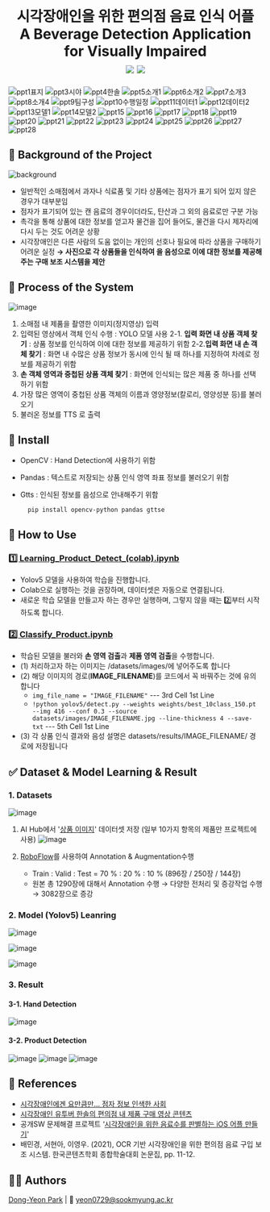 <h1 align="center"> 
시각장애인을 위한 편의점 음료 인식 어플<br/>
A Beverage Detection Application for Visually Impaired
<br> 
<img src="https://img.shields.io/badge/Python-3776AB?style=flat&logo=Python&logoColor=white">
<img src="https://img.shields.io/badge/YOLO-00FFFF?style=flat&logo=SVG&logoColor=white">
</h1>

![ppt1표지](https://user-images.githubusercontent.com/115054956/220268178-d7f2dbec-c6bd-4029-88db-6fbc8210d557.png)
![ppt3시야](https://user-images.githubusercontent.com/115054956/220268183-7a6efba2-56e2-4b55-8d47-a6efbe45e5ea.png)
![ppt4한솔](https://user-images.githubusercontent.com/115054956/220269133-94e65b70-e067-49d2-9e0c-5396c00dbb3a.png)
![ppt5소개1](https://user-images.githubusercontent.com/115054956/220268190-35e0e3b0-fe98-4fa9-b9a1-81589fdfbe57.png)
![ppt6소개2](https://user-images.githubusercontent.com/115054956/220268196-f5c8266a-440a-43a1-88a1-587267cab3d1.png)
![ppt7소개3](https://user-images.githubusercontent.com/115054956/220268198-88844f12-7d79-4a5e-b33b-2d0832633621.png)
![ppt8소개4](https://user-images.githubusercontent.com/115054956/220268200-ba583d80-22e5-4360-9350-94b72e1f0df8.png)
![ppt9팀구성](https://user-images.githubusercontent.com/115054956/220268206-4d221cbc-4a4a-4f47-a945-38ee177604e8.png)
![ppt10수행일정](https://user-images.githubusercontent.com/115054956/220268209-d16b1f4d-a48c-474c-9816-e487a990210f.png)
![ppt11데이터1](https://user-images.githubusercontent.com/115054956/220268211-6ad1ce51-ca10-4730-81d9-1ea13668056e.png)
![ppt12데이터2](https://user-images.githubusercontent.com/115054956/220268214-fea3e49e-7035-4007-aee8-fdf1b6410cb5.png)
![ppt13모델1](https://user-images.githubusercontent.com/115054956/220268216-99d72cbc-d8c5-4ee7-85c8-94ce4448bb71.png)
![ppt14모델2](https://user-images.githubusercontent.com/115054956/220268220-8990e42c-9cb1-4a5a-8503-7df14fb4df35.png)
![ppt15](https://user-images.githubusercontent.com/115054956/220268221-27b536ae-f354-4b6b-bf76-7d78c0842cfb.png)
![ppt16](https://user-images.githubusercontent.com/115054956/220268226-48d46141-f63f-4ef0-8f0a-ea40b42ebc13.png)
![ppt17](https://user-images.githubusercontent.com/115054956/220268229-d8ba53bd-cae0-4530-8941-4391b08b320c.png)
![ppt18](https://user-images.githubusercontent.com/115054956/220268232-fa0fad0d-9fab-4890-8fbf-a0f1f3fb5b5d.png)
![ppt19](https://user-images.githubusercontent.com/115054956/220268237-2b0c80a3-db3c-41a1-9ae5-9cf2b965c4c3.png)
![ppt20](https://user-images.githubusercontent.com/115054956/220268239-50bce379-140b-4c2d-9429-1dd33da7fa85.png)
![ppt21](https://user-images.githubusercontent.com/115054956/220268240-72d7340a-b0c3-4210-933b-110d5abd25da.png)
![ppt22](https://user-images.githubusercontent.com/115054956/220268241-a27a4530-6268-4a28-a728-67a1f19d4d4f.png)
![ppt23](https://user-images.githubusercontent.com/115054956/220268246-f85f6fad-45ce-4622-ab0f-75144ad41fae.png)
![ppt24](https://user-images.githubusercontent.com/115054956/220268248-d1cb0147-57f5-40d8-bb6e-7825138a9154.png)
![ppt25](https://user-images.githubusercontent.com/115054956/220268252-ed6c22f9-9135-43fa-b23f-cb2bd36e63a7.png)
![ppt26](https://user-images.githubusercontent.com/115054956/220268255-729b1f99-b10c-4c8f-b0d4-08c896b9f374.png)
![ppt27](https://user-images.githubusercontent.com/115054956/220268257-218d0592-beca-49ef-bd27-fcbaff293358.png)
![ppt28](https://user-images.githubusercontent.com/115054956/220268259-80833fec-4746-4385-a533-af8cce9f200f.png)


## 📌 Background of the Project
![background](https://user-images.githubusercontent.com/58678384/173717085-f20d9ad1-375b-474a-91e9-bdd60b4f6676.png)
* 일반적인 소매점에서 과자나 식료품 및 기타 상품에는 점자가 표기 되어 있지 않은 경우가 대부분임
* 점자가 표기되어 있는 캔 음료의 경우이더라도, 탄산과 그 외의 음료로만 구분 가능
* 촉각을 통해 상품에 대한 정보를 얻고자 물건을 집어 들어도, 물건을 다시 제자리에 다시 두는 것도 어려운 상황
* 시각장애인은 다른 사람의 도움 없이는 개인의 선호나 필요에 따라 상품을 구매하기 어려운 실정
**→ 사진으로 각 상품들을 인식하여 을 음성으로 이에 대한 정보를 제공해주는 구매 보조 시스템을 제안**

## 📌 Process of the System
![image](https://user-images.githubusercontent.com/58678384/173717407-855012b8-6b09-4393-9a06-602ded3c6c8b.png)
1. 소매점 내 제품을 촬영한 이미지(정지영상) 입력
2. 입력된 영상에서 객체 인식 수행 : YOLO 모델 사용
	2-1. **입력 화면 내 상품 객체 찾기** : 상품 정보를 인식하여 이에 대한 정보를 제공하기 위함
	2-2.**입력 화면 내 손 객체 찾기** : 화면 내 수많은 상품 정보가 동시에 인식 될 때 하나를 지정하여 차례로 정보를 제공하기 위함
3. **손 객체 영역과 중첩된 상품 객체 찾기** : 화면에 인식되는 많은 제품 중 하나를 선택하기 위함
4. 가장 많은 영역이 중첩된 상품 객체의 이름과 영양정보(칼로리, 영양성분 등)를 불러오기
5. 불러온 정보를 TTS 로 출력 

##  📌 Install

* OpenCV : Hand Detection에 사용하기 위함
* Pandas : 텍스트로 저장되는 상품 인식 영역 좌표 정보를 불러오기 위함
* Gtts : 인식된 정보를 음성으로 안내해주기 위함

	    pip install opencv-python pandas gttse


## 📌 How to Use
[<h3> 1️⃣ Learning_Product_Detect_(colab).ipynb</h3>](https://github.com/DyeonPark/Product-Detection-for-Visually-Impaired/blob/master/Learning_Product_Detect_(colab).ipynb)

* Yolov5 모델을 사용하여 학습을 진행합니다.
* Colab으로 실행하는 것을 권장하며, 데이터셋은 자동으로 연결됩니다.
* 새로운 학습 모델을 만들고자 하는 경우만 실행하며, 그렇지 않을 때는 2️⃣부터 시작하도록 합니다.

[<h3> 2️⃣ Classify_Product.ipynb</h3>](https://github.com/DyeonPark/Product-Detection-for-Visually-Impaired/blob/master/Classify_Product.ipynb) 

* 학습된 모델을 불러와 **손 영역 검출**과 **제품 영역 검출**을 수행합니다.
* (1) 처리하고자 하는 이미지는 /datasets/images/에 넣어주도록 합니다
* (2) 해당 이미지의 경로(**IMAGE_FILENAME**)를 코드에서 꼭 바꿔주는 것에 유의합니다
	* `img_file_name = "IMAGE_FILENAME"` --- 3rd Cell 1st Line
	* `!python yolov5/detect.py --weights weights/best_10class_150.pt --img 416 --conf 0.3 --source datasets/images/IMAGE_FILENAME.jpg --line-thickness 4 --save-txt` --- 5th Cell 1st Line
* (3) 각 상품 인식 결과와 음성 설명은 datasets/results/IMAGE_FILENAME/ 경로에 저장됩니다


## ✅ Dataset & Model Learning & Result

### 1. Datasets
![image](https://user-images.githubusercontent.com/58678384/173721348-a2845ef9-b976-47ff-ae1a-c527d9f9dd31.png)
1. AI Hub에서 '[상품 이미지](https://aihub.or.kr/aidata/34145)' 데이터셋 저장 (일부 10가지 항목의 제품만 프로젝트에 사용)
![image](https://user-images.githubusercontent.com/58678384/173722692-de82b161-ec8c-4ece-8601-956309653108.png)


2. [RoboFlow](https://roboflow.com/)를 사용하여 Annotation & Augmentation수행
	* Train : Valid : Test = 70 % : 20 % : 10 % (896장 / 250장 / 144장)
	* 원본 총 1290장에 대해서 Annotation 수행 → 다양한 전처리 및 증강작업 수행 → 3082장으로 증강

### 2. Model (Yolov5)  Leanring
![image](https://user-images.githubusercontent.com/58678384/173720902-e5421695-6539-4571-a62a-72cc8150bb6f.png)

![image](https://user-images.githubusercontent.com/58678384/173720954-d26156b8-8e86-4474-835b-8b5341457a4d.png)

![image](https://user-images.githubusercontent.com/58678384/173721124-dde5777a-8259-4429-9240-f883798974f3.png)

### 3. Result
#### 3-1. Hand Detection
![image](https://user-images.githubusercontent.com/58678384/173722580-cbc648fc-d9d3-44d0-8082-b023553ce623.png)
#### 3-2. Product Detection
![image](https://user-images.githubusercontent.com/58678384/173722239-38877255-d7ea-4789-bd91-91117a5c1dec.png)
![image](https://user-images.githubusercontent.com/58678384/173722352-b9865354-5b14-4fa7-85a2-5da492887fdd.png)
![image](https://user-images.githubusercontent.com/58678384/173722547-81e588e3-60ee-4095-b458-bc3888014e5c.png)

## 💬 References
* [시각장애인에겐 요만큼만… 점자 정보 인색한 사회](https://m.hankookilbo.com/News/Read/201906121483734269)
* [시각장애인 유투버 한솔의 편의점 내 제품 구매 영상 콘텐츠](https://www.youtube.com/watch?v=fq5xQaWaMO0)
* 공개SW 문제해결 프로젝트 ‘[시각장애인을 위한 음료수를 판별하는 iOS 어플 만들기](https://www.sosslab.kr/social_problem/%EC%8B%9C%EA%B0%81%EC%9E%A5%EC%95%A0%EC%9D%B8%EC%9D%84-%EC%9C%84%ED%95%9C-%ED%8E%B8%EC%9D%98%EC%A0%90-%EC%9D%8C%EB%A3%8C-%EC%95%88%EB%82%B4-%EC%84%9C%EB%B9%84%EC%8A%A4-BeYerage)'
* 배민경, 서현아, 이영우. (2021), OCR 기반 시각장애인을 위한 편의점 음료 구입 보조 시스템. 한국콘텐츠학회 종합학술대회 논문집, pp. 11-12.

## 👩‍💻 Authors
[Dong-Yeon Park](https://github.com/DyeonPark) | 📧 yeon0729@sookmyung.ac.kr
